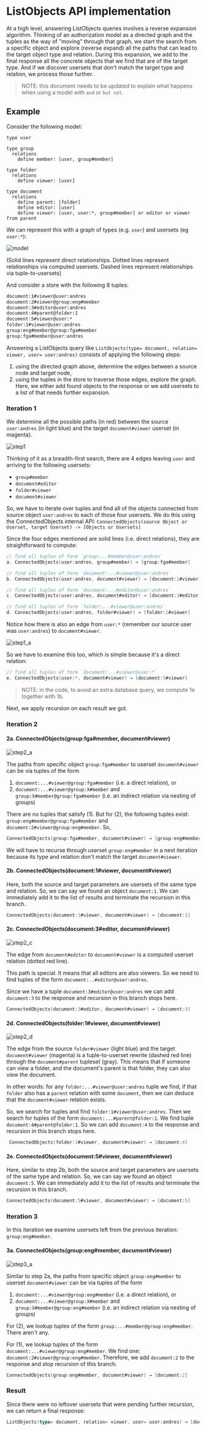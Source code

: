 # ListObjects API implementation

At a high level, answering ListObjects queries involves a reverse expansion algorithm. Thinking of an authorization model as a directed graph and the tuples as the way of "moving" through that graph, we start the search from a specific object and explore (reverse expand)  all the paths that can lead to the target object type and relation. During this expansion, we add to the final response all the concrete objects that we find that are of the target type. And if we discover usersets that don't match the target type and relation, we process those further.

> NOTE: this document needs to be updated to explain what happens when using a model with `and` or `but not`.


## Example
Consider the following model:

```
type user

type group
  relations
    define member: [user, group#member]

type folder
  relations
    define viewer: [user]

type document
  relations
    define parent: [folder]
    define editor: [user]
    define viewer: [user, user:*, group#member] or editor or viewer from parent
```

We can represent this with a graph of types (e.g. `user`) and usersets (eg `user:*`):

<!--
digraph G {
    
  rankdir=BT

  document
  
  group
  
  user -> "document#viewer"
  
  user -> "group#member"
  
  "group#member" -> "group#member"
  
  "group#member" -> "document#viewer"
  
  user -> "document#editor"
  
  "document#editor" -> "document#viewer" [style=dotted]
  
  user -> "folder#viewer"
  
  "folder#viewer" -> "document#viewer"  [style=dashed]
  
  folder -> "document#parent"
  
  "folder#viewer" -> "document#parent"
  
  "user:*" -> "document#viewer"
}
-->

![model](model.svg)

(Solid lines represent direct relationships. Dotted lines represent relationships via computed usersets. Dashed lines represent relationships via tuple-to-usersets)

And consider a store with the following 8 tuples: 

```html
document:1#viewer@user:andres
document:2#viewer@group:eng#member
document:3#editor@user:andres
document:4#parent@folder:1
document:5#viewer@user:*
folder:1#viewer@user:andres
group:eng#member@group:fga#member
group:fga#member@user:andres
```

Answering a ListObjects query like `ListObjects(type= document, relation= viewer, user= user:andres)` consists of applying the following steps:

1. using the directed graph above, determine the edges between a source node and target node,
2. using the tuples in the store to traverse those edges, explore the graph. Here, we either add found objects to the response or we add usersets to a list of that needs further expansion.

### Iteration 1

We determine all the possible paths (in red) between the source `user:andres` (in light blue) and the target `document#viewer` userset (in magenta).

<!--
digraph G {
    
    rankdir=BT
    
  user [style=filled,fillcolor=lightblue]

  document
  
  group
  
  "user:*" -> "document#viewer"
  
  "document#viewer" [style=filled,fillcolor=magenta]

  user -> "group#member" [color=red]
  
  "group#member" -> "group#member" [color=red]
  
  "group#member" -> "document#viewer" [color=red]
  
  user -> "document#editor" [color=red]
  
  user -> "document#viewer" [color=red]
  
  "document#editor" -> "document#viewer" [style=dotted, color=red]
  
  user -> "folder#viewer" [color=red]
  
  "folder#viewer" -> "document#viewer"  [style=dashed, color=red]
  
  folder -> "document#parent" 
  
  "folder#viewer" -> "document#parent"
}
-->

![step1](step1.svg)

Thinking of it as a breadth-first search, there are 4 edges leaving `user` and arriving to the following usersets:

- `group#member`
- `document#editor`
- `folder#viewer`
- `document#viewer`

So, we have to iterate over tuples and find all of the objects connected from source object `user:andres` to each of those four usersets. We do this using the ConnectedObjects internal API: `ConnectedObjects(source Object or Userset, target Userset) -> [Objects or Usersets]`

Since the four edges mentioned are solid lines (i.e. direct relations), they are straightforward to compute:

```go
// find all tuples of form `group:...#member@user:andres`
a. ConnectedObjects(user:andres, group#member) → [group:fga#member]

// find all tuples of form `document:...#viewer@user:andres`
b. ConnectedObjects(user:andres, document#viewer) → [document:1#viewer]

// find all tuples of form `document:...#editor@user:andres`
c. ConnectedObjects(user:andres, document#editor) → [document:3#editor]

// find all tuples of form `folder:...#viewer@user:andres`
d. ConnectedObjects(user:andres, folder#viewer) → [folder:1#viewer]
```

Notice how there is also an edge from `user:*` (remember our source user was `user:andres`) to `document#viewer`.

<!--
digraph G {
    
    rankdir=BT
    
  user
  
  document
  
  group
  
  "user:*" -> "document#viewer" [color=red]
  
  "document#viewer" [style=filled,fillcolor=magenta]

  user -> "group#member"
  
  "group#member" -> "group#member"
  
  "group#member" -> "document#viewer" 
  
  user -> "document#editor"
  
  user -> "document#viewer" 
  
  "document#editor" -> "document#viewer" [style=dotted]
  
  user -> "folder#viewer"
  
  "folder#viewer" -> "document#viewer"  [style=dashed]
  
  folder -> "document#parent" 
  
  "folder#viewer" -> "document#parent"
  
  "user:*"  [style=filled,fillcolor=lightblue]
}
-->

![step1_a](step1_a.svg)

So we have to examine this too, which is simple because it's a direct relation:

```go
// find all tuples of form `document:...#viewer@user:*`
e. ConnectedObjects(user:*, document#viewer) → [document:5#viewer]
```

> NOTE: in the code, to avoid an extra database query, we compute 1e together with 1b. 

Next, we apply recursion on each result we got.

### Iteration 2

#### 2a. ConnectedObjects(group:fga#member, document#viewer)

<!-- 
digraph G {
    
    rankdir=BT
    
  user
  
  "group#member" [style=filled,fillcolor=lightblue]

  document
  
  group
  
  "user:*" -> "document#viewer"
  
  "document#viewer" [style=filled,fillcolor=magenta]

  user -> "group#member"
  
  "group#member" -> "group#member" [color=red]
  
  "group#member" -> "document#viewer" [color=red]
  
  user -> "document#editor"
  
  user -> "document#viewer"
  
  "document#editor" -> "document#viewer" [style=dotted]
  
  user -> "folder#viewer"
  
  "folder#viewer" -> "document#viewer"  [style=dashed]
  
  folder -> "document#parent" 
  
  "folder#viewer" -> "document#parent"
}
-->

![step2_a](step2_a.svg)

The paths from specific object `group:fga#member` to userset `document#viewer` can be via tuples of the form 

1. `document:...#viewer@group:fga#member` (i.e. a direct relation), or
2. `document:...#viewer@group:X#member` and `group:X#member@group:fga#member` (i.e. an indirect relation via nesting of groups)

There are no tuples that satisfy (1). But for (2), the following tuples exist: `group:eng#member@group:fga#member` and `document:2#viewer@group:eng#member`. So,

```go
ConnectedObjects(group:fga#member, document#viewer) → [group:eng#member]
```

We will have to recurse through userset `group:eng#member` in a next iteration because its type and relation don't match the target `document#viewer`.

#### 2b. ConnectedObjects(document:1#viewer, document#viewer)

Here, both the source and target parameters are usersets of the same type and relation. So, we can say we found an object `document:1`. We can immediately add it to the list of results and terminate the recursion in this branch.

```go
ConnectedObjects(document:1#viewer, document#viewer) → [document:1]
```

#### 2c. ConnectedObjects(document:3#editor, document#viewer)

<!--
digraph G {
    
    rankdir=BT
    
  user
  
  "group#member"

  document
  
  "document#editor"  [style=filled,fillcolor=lightblue]
  
  group
  
  "document#viewer" [style=filled,fillcolor=magenta]

  user -> "group#member"
  
  "group#member" -> "group#member" 
  
  "group#member" -> "document#viewer"
  
  user -> "document#editor"
  
  user -> "document#viewer"
  
  "document#editor" -> "document#viewer" [style=dotted, color=red]
  
  user -> "folder#viewer"
  
  "folder#viewer" -> "document#viewer"  [style=dashed]
  
  folder -> "document#parent" 
  
  "folder#viewer" -> "document#parent"
  
  "user:*" -> "document#viewer"
}
-->

![step2_c](step2_c.svg)

The edge from `document#editor` to `document#viewer` is a computed userset relation (dotted red line). 

This path is special. It means that all editors are also viewers. So we need to find tuples of the form `document:..#editor@user:andres`.

Since we have a tuple `document:3#editor@user:andres` we can add `document:3` to the response and recursion in this branch stops here.

```go
ConnectedObjects(document:3#editor, document#viewer) → [document:3]
```

#### 2d. ConnectedObjects(folder:1#viewer, document#viewer)

<!--

digraph G {
    
    rankdir=BT
    
  "folder#viewer"   [style=filled,fillcolor=lightblue]
  
  "document#viewer" [style=filled,fillcolor=magenta]

  user -> "group#member"
  
  "group#member" -> "group#member" 
  
  "group#member" -> "document#viewer"
  
  user -> "document#editor"
  
  user -> "document#viewer"
  
  "document#editor" -> "document#viewer" [style=dotted]
  
  user -> "folder#viewer"
  
  "folder#viewer" -> "document#viewer"  [style=dashed, color=red]
  
  folder -> "document#parent" 
  
  "folder#viewer" -> "document#parent"
  
  "document#parent"  [style=filled,fillcolor=gray]
  
  document
    
  group
}

--> 

![step2_d](step2_d.svg)

The edge from the source `folder#viewer` (light blue) and the target `document#viewer` (magenta) is a tuple-to-userset rewrite (dashed red line) through the `document#parent` tupleset (gray). This means that if someone can view a folder, and the document's parent is that folder, they can also view the document. 

In other words: for any `folder:...#viewer@user:andres` tuple we find, if that `folder` also has a `parent` relation with some `document`, then we can deduce that the `document#viewer` relation exists. 

So, we search for tuples and find `folder:1#viewer@user:andres`. Then we search for tuples of the form `document:...#parent@folder:1`. We find tuple `document:4#parent@folder:1`. So we can add `document:4` to the response and recursion in this branch stops here.

```go
 ConnectedObjects(folder:1#viewer, document#viewer) → [document:4]
```

#### 2e. ConnectedObjects(document:5#viewer, document#viewer)

Here, similar to step 2b, both the source and target parameters are usersets of the same type and relation. So, we can say we found an object `document:5`. We can immediately add it to the list of results and terminate the recursion in this branch.

```go
ConnectedObjects(document:5#viewer, document#viewer) → [document:5]
```

### Iteration 3

In this iteration we examine usersets left from the previous iteration: `group:eng#member`.

#### 3a. ConnectedObjects(group:eng#member, document#viewer)

<!-- 
digraph G {
    
    rankdir=BT
    
  "group#member"  [style=filled,fillcolor=lightblue]
    
  "folder#viewer" 
  
  "document#viewer" [style=filled,fillcolor=magenta]

  user -> "group#member"
  
  "group#member" -> "group#member" [color=red]
  
  "group#member" -> "document#viewer"  [color=red]
  
  user -> "document#editor"
  
  user -> "document#viewer"
  
  "document#editor" -> "document#viewer" [style=dotted]
  
  user -> "folder#viewer"
  
  "folder#viewer" -> "document#viewer"  [style=dashed]
  
  folder -> "document#parent" 
  
  "folder#viewer" -> "document#parent"
  
  "user:*" -> "document#viewer"
}
-->

![step3_a](step3_a.svg)

Similar to step 2a, the paths from specific object `group:eng#member` to userset `document#viewer` can be via tuples of the form

1. `document:...#viewer@group:eng#member` (i.e. a direct relation), or
2. `document:...#viewer@group:X#member` and `group:X#member@group:eng#member` (i.e. an indirect relation via nesting of groups)

For (2), we lookup tuples of the form `group:...#member@group:eng#member`. There aren't any.

For (1), we lookup tuples of the form `document:...#viewer@group:eng#member`. We find one: `document:2#viewer@group:eng#member`. Therefore, we add `document:2` to the response and stop recursion of this branch.

```go
ConnectedObjects(group:eng#member, document#viewer) → [document:2]
```

### Result

Since there were no leftover usersets that were pending further recursion, we can return a final response:

```go
ListObjects(type= document, relation= viewer, user= user:andres) → [document:1, document:2, document:3, document:4, document:5]
```